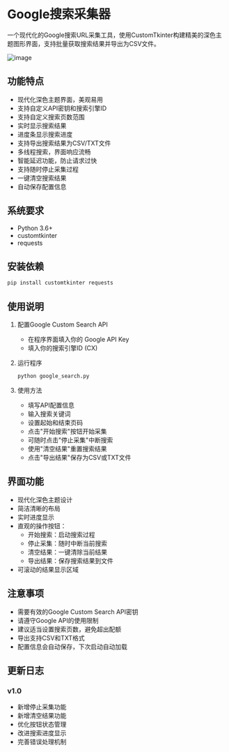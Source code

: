 # Google搜索采集器

一个现代化的Google搜索URL采集工具，使用CustomTkinter构建精美的深色主题图形界面，支持批量获取搜索结果并导出为CSV文件。

![image](C:\Users\32398\Desktop\github_tool\google_search\image.png)

## 功能特点

- 现代化深色主题界面，美观易用
- 支持自定义API密钥和搜索引擎ID
- 支持自定义搜索页数范围
- 实时显示搜索结果
- 进度条显示搜索进度
- 支持导出搜索结果为CSV/TXT文件
- 多线程搜索，界面响应流畅
- 智能延迟功能，防止请求过快
- 支持随时停止采集过程
- 一键清空搜索结果
- 自动保存配置信息

## 系统要求

- Python 3.6+
- customtkinter
- requests

## 安装依赖

```bash
pip install customtkinter requests
```

## 使用说明

1. 配置Google Custom Search API
   - 在程序界面填入你的 Google API Key
   - 填入你的搜索引擎ID (CX)

2. 运行程序
   ```bash
   python google_search.py
   ```

3. 使用方法
   - 填写API配置信息
   - 输入搜索关键词
   - 设置起始和结束页码
   - 点击"开始搜索"按钮开始采集
   - 可随时点击"停止采集"中断搜索
   - 使用"清空结果"重置搜索结果
   - 点击"导出结果"保存为CSV或TXT文件

## 界面功能

- 现代化深色主题设计
- 简洁清晰的布局
- 实时进度显示
- 直观的操作按钮：
  - 开始搜索：启动搜索过程
  - 停止采集：随时中断当前搜索
  - 清空结果：一键清除当前结果
  - 导出结果：保存搜索结果到文件
- 可滚动的结果显示区域

## 注意事项

- 需要有效的Google Custom Search API密钥
- 请遵守Google API的使用限制
- 建议适当设置搜索页数，避免超出配额
- 导出支持CSV和TXT格式
- 配置信息会自动保存，下次启动自动加载

## 更新日志

### v1.0
- 新增停止采集功能
- 新增清空结果功能
- 优化按钮状态管理
- 改进搜索进度显示
- 完善错误处理机制

